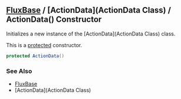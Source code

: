 [FluxBase](index) / [ActionData](ActionData Class) / ActionData() Constructor
-----------------------------------------------------------------------------

Initializes a new instance of the [ActionData](ActionData Class) class.

This is a [protected](https://docs.microsoft.com/dotnet/csharp/language-reference/keywords/protected) constructor.

```c#
protected ActionData()
```

### See Also
* [FluxBase](index)
* [ActionData](ActionData Class)